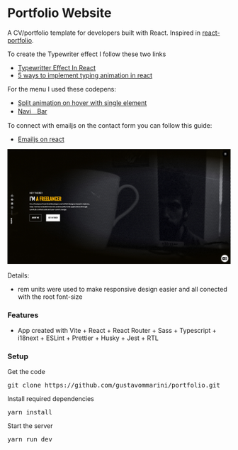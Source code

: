 # Portfolio Website

A CV/portfolio template for developers built with React. Inspired in [react-portfolio](https://github.com/ubaimutl/react-portfolio).

To create the Typewriter effect I follow these two links

- [Typewritter Effect In React](https://medium.com/@hamzamakh/typewriter-effect-in-react-a103a4f385c9)
- [5 ways to implement typing animation in react](https://blog.logrocket.com/5-ways-implement-typing-animation-react/)

For the menu I used these codepens:

- [Split animation on hover with single element](https://codepen.io/ggsingla/pen/MWOzxbq)
- [Navi　Bar](https://codepen.io/yuhomyan/pen/WNwGywp)

To connect with emailjs on the contact form you can follow this guide:

- [Emailjs on react](https://medium.com/@alagappan.dev/using-emailjs-with-react-to-build-a-contact-form-for-your-website-5040966a814)

[![CV portfolio](src/assets/screenshot.jpg)](https://gmm-portfolio.netlify.app)

Details:

- rem units were used to make responsive design easier and all conected with the root font-size

### Features

- App created with Vite + React + React Router + Sass + Typescript + i18next + ESLint + Prettier + Husky + Jest + RTL

### Setup

Get the code

<pre>git clone https://github.com/gustavommarini/portfolio.git</pre>

Install required dependencies

<pre>yarn install</pre>

Start the server

<pre>yarn run dev</pre>
